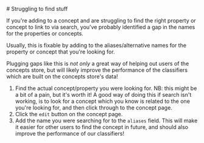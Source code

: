 # Struggling to find stuff

If you're adding to a concept and are struggling to find the right property or concept to link to via search, you've probably identified a gap in the names for the properties or concepts.

Usually, this is fixable by adding to the aliases/alternative names for the property or concept that you're looking for.

Plugging gaps like this is _not only_ a great way of helping out users of the concepts store, but will likely improve the performance of the classifiers which are built on the concepts store's data!

1. Find the actual concept/property you were looking for. NB: this might be a bit of a pain, but it's worth it! A good way of doing this if search isn't working, is to look for a concept which you know is related to the one you're looking for, and then click through to the concept page.
2. Click the `edit` button on the concept page.
3. Add the name you were searching for to the `aliases` field. This will make it easier for other users to find the concept in future, and should also improve the performance of our classifiers!

